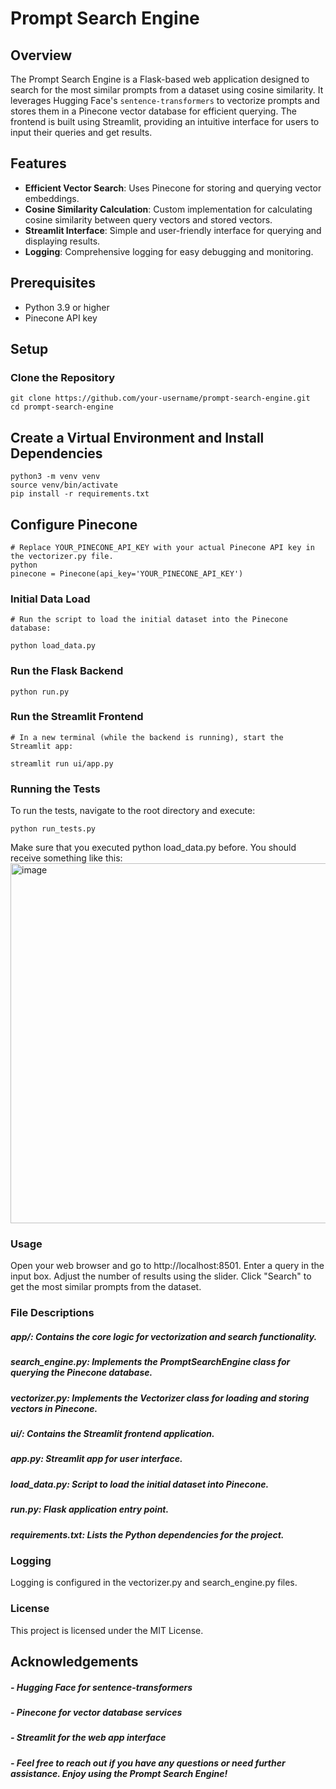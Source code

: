 # Prompt Search Engine

## Overview

The Prompt Search Engine is a Flask-based web application designed to search for the most similar prompts from a dataset using cosine similarity. It leverages Hugging Face's `sentence-transformers` to vectorize prompts and stores them in a Pinecone vector database for efficient querying. The frontend is built using Streamlit, providing an intuitive interface for users to input their queries and get results.

## Features

- **Efficient Vector Search**: Uses Pinecone for storing and querying vector embeddings.
- **Cosine Similarity Calculation**: Custom implementation for calculating cosine similarity between query vectors and stored vectors.
- **Streamlit Interface**: Simple and user-friendly interface for querying and displaying results.
- **Logging**: Comprehensive logging for easy debugging and monitoring.

## Prerequisites

- Python 3.9 or higher
- Pinecone API key

## Setup

### Clone the Repository

```
git clone https://github.com/your-username/prompt-search-engine.git
cd prompt-search-engine
```
## Create a Virtual Environment and Install Dependencies
```
python3 -m venv venv
source venv/bin/activate
pip install -r requirements.txt
```

## Configure Pinecone
```
# Replace YOUR_PINECONE_API_KEY with your actual Pinecone API key in the vectorizer.py file.
python
pinecone = Pinecone(api_key='YOUR_PINECONE_API_KEY')
```
### Initial Data Load
```
# Run the script to load the initial dataset into the Pinecone database:

python load_data.py
```

### Run the Flask Backend
```
python run.py
```

### Run the Streamlit Frontend
```
# In a new terminal (while the backend is running), start the Streamlit app:

streamlit run ui/app.py
```
### Running the Tests 
To run the tests, navigate to the root directory and execute:
```
python run_tests.py
```
Make sure that you executed python load_data.py before.
You should receive something like this:
<img width="576" alt="image" src="https://github.com/user-attachments/assets/a9cd8acb-9280-4b55-9bec-3009a0a61b87">


### Usage
Open your web browser and go to http://localhost:8501.
Enter a query in the input box.
Adjust the number of results using the slider.
Click "Search" to get the most similar prompts from the dataset.

### File Descriptions
##### app/: Contains the core logic for vectorization and search functionality.
##### search_engine.py: Implements the PromptSearchEngine class for querying the Pinecone database.
##### vectorizer.py: Implements the Vectorizer class for loading and storing vectors in Pinecone.
##### ui/: Contains the Streamlit frontend application.
##### app.py: Streamlit app for user interface.
##### load_data.py: Script to load the initial dataset into Pinecone.
##### run.py: Flask application entry point.
##### requirements.txt: Lists the Python dependencies for the project.

### Logging
Logging is configured in the vectorizer.py and search_engine.py files.

### License
This project is licensed under the MIT License.

## Acknowledgements
##### - Hugging Face for sentence-transformers
##### - Pinecone for vector database services
##### - Streamlit for the web app interface
##### - Feel free to reach out if you have any questions or need further assistance. Enjoy using the Prompt Search Engine!
